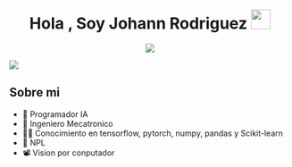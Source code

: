<h1 align="center"><b>Hola , Soy Johann Rodriguez </b><img src="https://media.giphy.com/media/hvRJCLFzcasrR4ia7z/giphy.gif" width="35"></h1>
<!--  -->

<p align="center">
  <a href="https://github.com/DenverCoder1/readme-typing-svg"><img src="https://readme-typing-svg.herokuapp.com?font=Time+New+Roman&color=cyan&size=25&center=true&vCenter=true&width=600&height=100&lines=Soy+Ingeniero+Mecatronico+..&hearts;++;Programador+de+Python;Me+gusta+la+Inteligencia+Artificial;IA+Generativa;Y+crear+proyectos+open+source."></a>
</p>

<img src="https://img.hotimg.com/wepik--202402251800455mqw.png">


## Sobre mi

- 🤖 Programador IA
- 🦾 Ingeniero Mecatronico
- 👨‍💻 Conocimiento en tensorflow, pytorch, numpy, pandas y Scikit-learn
- 📓 NPL
- 📽️ Vision por conputador
  

